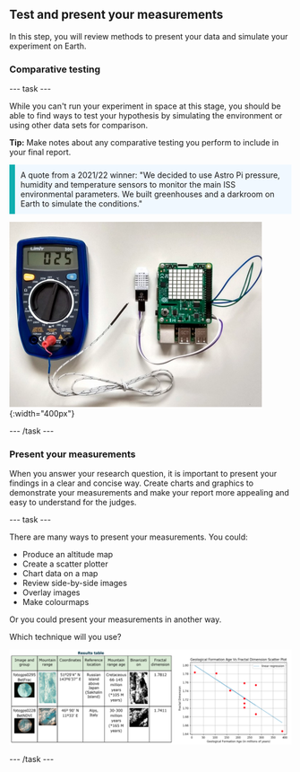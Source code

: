 ## Test and present your measurements

In this step, you will review methods to present your data and simulate your experiment on Earth. 

### Comparative testing

--- task ---

While you can't run your experiment in space at this stage, you should be able to find ways to test your hypothesis by simulating the environment or using other data sets for comparison. 

**Tip:** Make notes about any comparative testing you perform to include in your final report. 

<p style="border-left: solid; border-width:10px; border-color: #0faeb0; background-color: aliceblue; padding: 10px;">
A quote from a 2021/22 winner: "We decided to use Astro Pi pressure, humidity and temperature sensors to monitor the main ISS environmental parameters. We built greenhouses and a darkroom on Earth to simulate the conditions."
</p>

![DHT22 calibration setup on the Raspberry Pi 3B.](images/stress-test.png){:width="400px"}

--- /task ---

### Present your measurements

When you answer your research question, it is important to present your findings in a clear and concise way. Create charts and graphics to demonstrate your measurements and make your report more appealing and easy to understand for the judges. 

--- task ---

There are many ways to present your measurements. You could: 
+ Produce an altitude map
+ Create a scatter plotter
+ Chart data on a map
+ Review side-by-side images 
+ Overlay images
+ Make colourmaps

Or you could present your measurements in another way.  

Which technique will you use? 

![Side-by-side images of a results table and a scatter plot chart.](images/table-scatter.png)

--- /task ---
